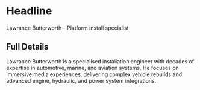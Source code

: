 # Headline

Lawrance Butterworth - Platform install specialist

## Full Details

Lawrance Butterworth is a specialised installation engineer with decades of expertise in automotive, marine, and aviation systems. He focuses on immersive media experiences, delivering complex vehicle rebuilds and advanced engine, hydraulic, and power system integrations.